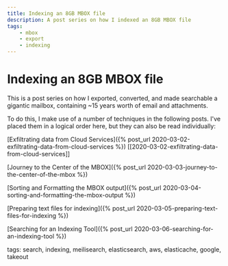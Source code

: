 ```yaml
---
title: Indexing an 8GB MBOX file
description: A post series on how I indexed an 8GB MBOX file
tags:
    - mbox
    - export
    - indexing
---
```


# Indexing an 8GB MBOX file

This is a post series on how I exported, converted, and made searchable a
gigantic mailbox, containing ~15 years worth of email and attachments.

To do this, I make use of a number of techniques in the following posts. I've placed them in a logical order here, but they can also be read individually:

[Exfiltrating data from Cloud Services]({% post_url 2020-03-02-exfiltrating-data-from-cloud-services %})
[[2020-03-02-exfiltrating-data-from-cloud-services]]

[Journey to the Center of the MBOX]({% post_url 2020-03-03-journey-to-the-center-of-the-mbox %})

[Sorting and Formatting the MBOX output]({% post_url 2020-03-04-sorting-and-formatting-the-mbox-output %})

[Preparing text files for indexing]({% post_url 2020-03-05-preparing-text-files-for-indexing  %})

[Searching for an Indexing Tool]({% post_url 2020-03-06-searching-for-an-indexing-tool %})


tags: search, indexing, meilisearch, elasticsearch, aws, elasticache, google, takeout